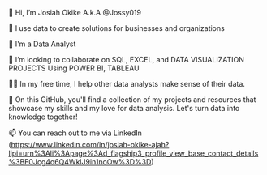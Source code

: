 👋 Hi, I’m Josiah Okike A.k.A @Jossy019

👀 I use data to create solutions for businesses and organizations

🌱 I'm a Data Analyst

🤝 I’m looking to collaborate on SQL, EXCEL, and DATA VISUALIZATION PROJECTS Using POWER BI, TABLEAU

👩‍💻 In my free time, I help other data analysts make sense of their data.

🌱 On this GitHub, you'll find a collection of my projects and resources that showcase my skills and my love for data analysis. Let's turn data into knowledge together!

📫 You can reach out to me via LinkedIn (https://www.linkedin.com/in/josiah-okike-ajah?lipi=urn%3Ali%3Apage%3Ad_flagship3_profile_view_base_contact_details%3BF0Jcg4o6Q4WklJ9in1noOw%3D%3D)
